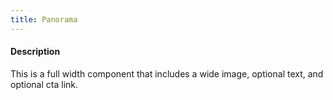 ```yaml
---
title: Panorama
---
```

#### Description
This is a full width component that includes a wide image, optional text, and optional cta link.
